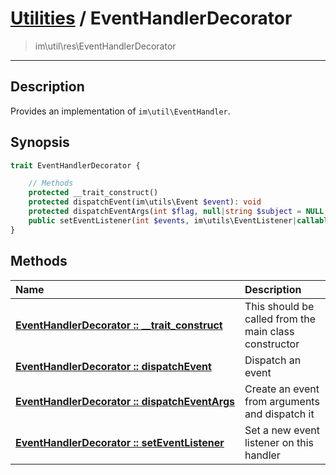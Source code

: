 # [Utilities](util.md) / EventHandlerDecorator
 > im\util\res\EventHandlerDecorator
____

## Description
Provides an implementation of `im\util\EventHandler`.

## Synopsis
```php
trait EventHandlerDecorator {

    // Methods
    protected __trait_construct()
    protected dispatchEvent(im\utils\Event $event): void
    protected dispatchEventArgs(int $flag, null|string $subject = NULL, mixed $data = NULL, mixed $meta = NULL, bool $recursive = FALSE): void
    public setEventListener(int $events, im\utils\EventListener|callable $listener): void
}
```

## Methods
| Name | Description |
| :--- | :---------- |
| [__EventHandlerDecorator&nbsp;::&nbsp;\_\_trait\_construct__](util-EventHandlerDecorator-__trait_construct.md) | This should be called from the main class constructor |
| [__EventHandlerDecorator&nbsp;::&nbsp;dispatchEvent__](util-EventHandlerDecorator-dispatchEvent.md) | Dispatch an event |
| [__EventHandlerDecorator&nbsp;::&nbsp;dispatchEventArgs__](util-EventHandlerDecorator-dispatchEventArgs.md) | Create an event from arguments and dispatch it |
| [__EventHandlerDecorator&nbsp;::&nbsp;setEventListener__](util-EventHandlerDecorator-setEventListener.md) | Set a new event listener on this handler |
